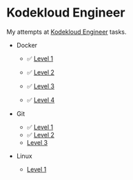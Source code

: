 # Kodekloud Engineer

My attempts at [Kodekloud Engineer](https://engineer.kodekloud.com/signup?referral=6635aab5caf29cc2d6524b34) tasks.

- Docker
  - ✅ [Level 1](./docker/docker-1.md)
  
  - ✅ [Level 2](./docker/docker-2.md)
  
  - ✅ [Level 3](./docker/docker-3.md)
  
  - ✅ [Level 4](./docker/docker-4.md)
  
- Git
  - ✅ [Level 1](./git/git-1.md)
  - ✅ [Level 2](./git/git-2.md)
  - [Level 3](./git/git-3.md)
  
- Linux
  - [Level 1](./linux-1.md)

